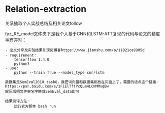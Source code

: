 # Relation-extraction
关系抽取个人实战总结及相关论文follow

fyz_RE_model文件夹下是我个人基于CNN和LSTM-ATT复现的代码与论文的精度稍有差别：
	
	- 论文分享及实验结果复现见博客https://www.jianshu.com/p/11821ce9905d
	- requirement：
		tensorflow 1.4.0
		python3
	- use:
		python --train True --model_type cnn/lstm
	
	数据集是SemEval2010_task8，我把词向量和数据集都放在网盘上了，需要的话点这个链接：
	https://pan.baidu.com/s/1FiElTftPcQLm4LCNMMxqBw
	解压后把文件夹名字换成SemEval_data即可
	
	结果测评方法：
		运行官方脚本 bash run
	
